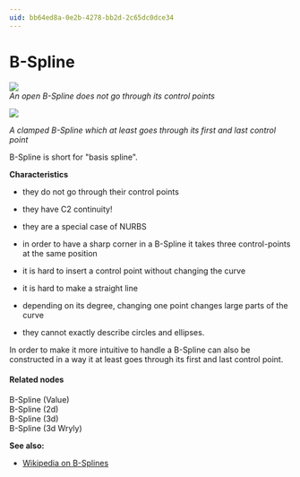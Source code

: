 ```yaml
---
uid: bb64ed8a-0e2b-4278-bb2d-2c65dc0dce34
---
```


# B-Spline

![](~/img/B-Spline-Open.png "")   
*An open B-Spline does not go through its control points*  

![](~/img/B-Spline-Clamped.png "")   


*A clamped B-Spline which at least goes through its first and last control point*  



B-Spline is short for "basis spline".  

**Characteristics**  
* they do not go through their control points  
* they have C2 continuity!  
* they are a special case of NURBS  

* in order to have a sharp corner in a B-Spline it takes three control-points at the same position  
* it is hard to insert a control point without changing the curve  
* it is hard to make a straight line  
* depending on its degree, changing one point changes large parts of the curve  
* they cannot exactly describe circles and ellipses.  

In order to make it more intuitive to handle a B-Spline can also be constructed in a way it at least goes through its first and last control point.  

#### Related nodes
<span class="node">B-Spline (Value)</span>  
<span class="node">B-Spline (2d)</span>  
<span class="node">B-Spline (3d)</span>  
<span class="node">B-Spline (3d Wryly)</span>  

**See also:**  
* <a href="https://en.wikipedia.org/wiki/B-spline" class="extURL" target="_blank">Wikipedia on B-Splines</a>  



